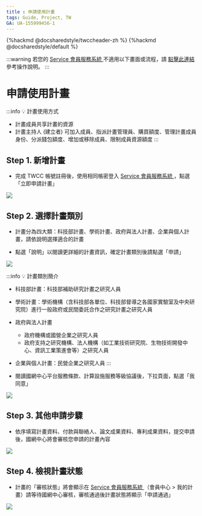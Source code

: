 ```yaml
---
title : 申請使用計畫
tags: Guide, Project, TW
GA: UA-155999456-1
---
```


{%hackmd @docsharedstyle/twccheader-zh %}
{%hackmd @docsharedstyle/default %}

:::warning
<i class="fa fa-bullhorn" aria-hidden="true"></i> 若您的 [<ins>Service 會員服務系統 <i class="fa fa-question-circle fa-question-circle-for-service" aria-hidden="true"></i></ins>](https://man.twcc.ai/@twsdocs/howto-service-access-service-zh)不適用以下畫面或流程，請 <i class="fa fa-sign-out" aria-hidden="true"></i> [<ins>點擊此連結</ins>](https://man.twcc.ai/@twsdocs/doc-mber-pjct-blng-main-zh/https%3A%2F%2Fman.twcc.ai%2F%40twsdocs%2Fapply-project-and-credit-zh) 參考操作說明。
:::

# 申請使用計畫


:::info
:bulb: 計畫使用方式
- 計畫成員共享計畫的資源
- 計畫主持人 (建立者) 可加入成員、指派計畫管理員、購買額度、管理計畫成員身份、分派錢包額度、增加或移除成員、限制成員資源額度
:::

## Step 1. 新增計畫

- 完成 TWCC 帳號註冊後，使用相同帳密登入 [Service 會員服務系統 <i class="fa fa-question-circle fa-question-circle-for-service" aria-hidden="true"></i>](https://man.twcc.ai/@twsdocs/howto-service-access-service-zh)，點選「立即申請計畫」

![](https://cos.twcc.ai/SYS-MANUAL/uploads/upload_f6708e68d4e6f102178d80715768c621.png)



## Step 2. 選擇計畫類別

- 計畫分為四大類：科技部計畫、學術計畫、政府與法人計畫、企業與個人計畫，請依說明選擇適合的計畫


- 點選「說明」以閱讀更詳細的計畫資訊，確定計畫類別後請點選「申請」


![](https://cos.twcc.ai/SYS-MANUAL/uploads/upload_6f999cfd7cd94c3d4536d90569967538.png)



:::info
:bulb: 計畫類別簡介

- 科技部計畫：科技部補助研究計畫之研究人員
- 學術計畫：學術機構（含科技部各單位、科技部督導之各國家實驗室及中央研究院）進行一般政府或民間委託合作之研究計畫之研究人員
- 政府與法人計畫
    - 政府機構或國營企業之研究人員
    - 政府支持之研究機構、法人機構（如工業技術研究院、生物技術開發中心、資訊工業策進會等）之研究人員
- 企業與個人計畫：民營企業之研究人員
:::

- 閱讀國網中心平台服務條款、計算設施服務等級協議後，下拉頁面，點選「我同意」


![](https://cos.twcc.ai/SYS-MANUAL/uploads/upload_f7766e1f40af8124ca992f1357477af9.png)




## Step 3. 其他申請步驟

- 依序填寫計畫資料、付款與聯絡人、論文成果資料、專利成果資料，提交申請後，國網中心將會審核您申請的計畫內容


![](https://cos.twcc.ai/SYS-MANUAL/uploads/upload_4ec7f82e89b3bf6d480897f0b99b0c0d.png)




## Step 4. 檢視計畫狀態

- 計畫的「審核狀態」將會顯示在 [Service 會員服務系統 <i class="fa fa-question-circle fa-question-circle-for-service" aria-hidden="true"></i>](https://man.twcc.ai/@twsdocs/howto-service-access-service-zh) （會員中心 > 我的計畫）請等待國網中心審核，審核通過後計畫狀態將顯示「申請通過」

![](https://cos.twcc.ai/SYS-MANUAL/uploads/upload_ec5d10c4ae537ee323cc5e78391caf4a.png)